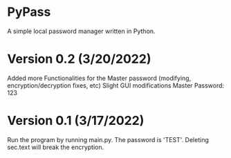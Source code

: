# PyPass
A simple local password manager written in Python.

# Version 0.2 (3/20/2022)
Added more Functionalities for the Master password (modifying, encryption/decryption fixes, etc)
Slight GUI modifications
Master Password: 123

# Version 0.1 (3/17/2022)
Run the program by running main.py. The password is 'TEST'. Deleting sec.text will break the encryption.

